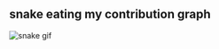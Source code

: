 
## snake eating my contribution graph
![snake gif](https://github.com/osiristape/github-contribution-grid-snake-dark.svg)
